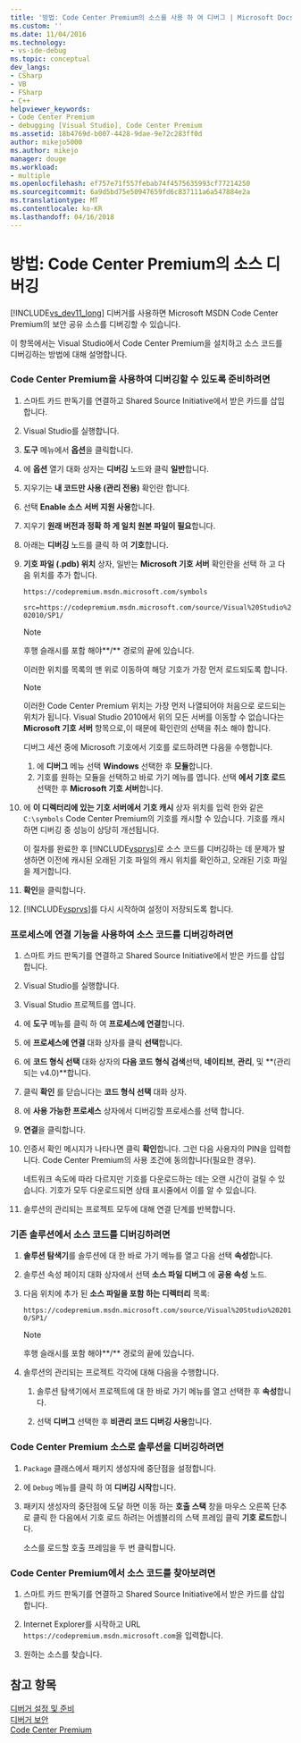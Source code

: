 ```yaml
---
title: '방법: Code Center Premium의 소스를 사용 하 여 디버그 | Microsoft Docs'
ms.custom: ''
ms.date: 11/04/2016
ms.technology:
- vs-ide-debug
ms.topic: conceptual
dev_langs:
- CSharp
- VB
- FSharp
- C++
helpviewer_keywords:
- Code Center Premium
- debugging [Visual Studio], Code Center Premium
ms.assetid: 18b4769d-b007-4428-9dae-9e72c283ff0d
author: mikejo5000
ms.author: mikejo
manager: douge
ms.workload:
- multiple
ms.openlocfilehash: ef757e71f557febab74f4575635993cf77214250
ms.sourcegitcommit: 6a9d5bd75e50947659fd6c837111a6a547884e2a
ms.translationtype: MT
ms.contentlocale: ko-KR
ms.lasthandoff: 04/16/2018
---
```

# <a name="how-to-debug-with-code-center-premium-source"></a>방법: Code Center Premium의 소스 디버깅
[!INCLUDE[vs_dev11_long](../data-tools/includes/vs_dev11_long_md.md)] 디버거를 사용하면 Microsoft MSDN Code Center Premium의 보안 공유 소스를 디버깅할 수 있습니다.  
  
 이 항목에서는 Visual Studio에서 Code Center Premium을 설치하고 소스 코드를 디버깅하는 방법에 대해 설명합니다.  
  
### <a name="to-prepare-for-debugging-with-code-center-premium"></a>Code Center Premium을 사용하여 디버깅할 수 있도록 준비하려면  
  
1.  스마트 카드 판독기를 연결하고 Shared Source Initiative에서 받은 카드를 삽입합니다.  
  
2.  Visual Studio를 실행합니다.  
  
3.  **도구** 메뉴에서 **옵션**을 클릭합니다.  
  
4.  에 **옵션** 열기 대화 상자는 **디버깅** 노드와 클릭 **일반**합니다.  
  
5.  지우기는 **내 코드만 사용 (관리 전용)** 확인란 합니다.  
  
6.  선택 **Enable 소스 서버 지원 사용**합니다.  
  
7.  지우기 **원래 버전과 정확 하 게 일치 원본 파일이 필요**합니다.  
  
8.  아래는 **디버깅** 노드를 클릭 하 여 **기호**합니다.  
  
9. **기호 파일 (.pdb) 위치** 상자, 일반는 **Microsoft 기호 서버** 확인란을 선택 하 고 다음 위치를 추가 합니다.  
  
     `https://codepremium.msdn.microsoft.com/symbols`  
  
     `src=https://codepremium.msdn.microsoft.com/source/Visual%20Studio%202010/SP1/`  
  
    > [!NOTE]
    >  후행 슬래시를 포함 해야**/** 경로의 끝에 있습니다.  
  
     이러한 위치를 목록의 맨 위로 이동하여 해당 기호가 가장 먼저 로드되도록 합니다.  
  
    > [!NOTE]
    >  이러한 Code Center Premium 위치는 가장 먼저 나열되어야 처음으로 로드되는 위치가 됩니다. Visual Studio 2010에서 위의 모든 서버를 이동할 수 없습니다는 **Microsoft 기호 서버** 항목으로,이 때문에 확인란의 선택을 취소 해야 합니다.  
    >   
    >  디버그 세션 중에 Microsoft 기호에서 기호를 로드하려면 다음을 수행합니다.  
    >   
    >  1.  에 **디버그** 메뉴 선택 **Windows** 선택한 후 **모듈**합니다.  
    > 2.  기호를 원하는 모듈을 선택하고 바로 가기 메뉴를 엽니다. 선택 **에서 기호 로드** 선택한 후 **Microsoft 기호 서버**합니다.  
  
10. 에 **이 디렉터리에 있는 기호 서버에서 기호 캐시** 상자 위치를 입력 한와 같은 `C:\symbols` Code Center Premium의 기호를 캐시할 수 있습니다. 기호를 캐시하면 디버깅 중 성능이 상당히 개선됩니다.  
  
     이 절차를 완료한 후 [!INCLUDE[vsprvs](../code-quality/includes/vsprvs_md.md)]로 소스 코드를 디버깅하는 데 문제가 발생하면 이전에 캐시된 오래된 기호 파일의 캐시 위치를 확인하고, 오래된 기호 파일을 제거합니다.  
  
11. **확인**을 클릭합니다.  
  
12. [!INCLUDE[vsprvs](../code-quality/includes/vsprvs_md.md)]를 다시 시작하여 설정이 저장되도록 합니다.  
  
### <a name="to-debug-your-source-code-using-attach-to-process"></a>프로세스에 연결 기능을 사용하여 소스 코드를 디버깅하려면  
  
1.  스마트 카드 판독기를 연결하고 Shared Source Initiative에서 받은 카드를 삽입합니다.  
  
2.  Visual Studio를 실행합니다.  
  
3.  Visual Studio 프로젝트를 엽니다.  
  
4.  에 **도구** 메뉴를 클릭 하 여 **프로세스에 연결**합니다.  
  
5.  에 **프로세스에 연결** 대화 상자를 클릭 **선택**합니다.  
  
6.  에 **코드 형식 선택** 대화 상자의 **다음 코드 형식 검색**선택, **네이티브**, **관리**, 및 **(관리 되는 v4.0)**합니다.  
  
7.  클릭 **확인** 를 닫습니다는 **코드 형식 선택** 대화 상자.  
  
8.  에 **사용 가능한 프로세스** 상자에서 디버깅할 프로세스를 선택 합니다.  
  
9. **연결**을 클릭합니다.  
  
10. 인증서 확인 메시지가 나타나면 클릭 **확인**합니다. 그런 다음 사용자의 PIN을 입력합니다. Code Center Premium의 사용 조건에 동의합니다(필요한 경우).  
  
     네트워크 속도에 따라 다르지만 기호를 다운로드하는 데는 오랜 시간이 걸릴 수 있습니다. 기호가 모두 다운로드되면 상태 표시줄에서 이를 알 수 있습니다.  
  
11. 솔루션의 관리되는 프로젝트 모두에 대해 연결 단계를 반복합니다.  
  
### <a name="to-debug-source-code-from-an-existing-solution"></a>기존 솔루션에서 소스 코드를 디버깅하려면  
  
1.  **솔루션 탐색기**를 솔루션에 대 한 바로 가기 메뉴를 열고 다음 선택 **속성**합니다.  
  
2.  솔루션 속성 페이지 대화 상자에서 선택 **소스 파일 디버그** 에 **공용 속성** 노드.  
  
3.  다음 위치에 추가 된 **소스 파일을 포함 하는 디렉터리** 목록:  
  
     `https://codepremium.msdn.microsoft.com/source/Visual%20Studio%202010/SP1/`  
  
    > [!NOTE]
    >  후행 슬래시를 포함 해야**/** 경로의 끝에 있습니다.  
  
4.  솔루션의 관리되는 프로젝트 각각에 대해 다음을 수행합니다.  
  
    1.  솔루션 탐색기에서 프로젝트에 대 한 바로 가기 메뉴를 열고 선택한 후 **속성**합니다.  
  
    2.  선택 **디버그** 선택한 후 **비관리 코드 디버깅 사용**합니다.  
  
### <a name="to-debug-your-solution-with-code-center-premium-source"></a>Code Center Premium 소스로 솔루션을 디버깅하려면  
  
1.  `Package` 클래스에서 패키지 생성자에 중단점을 설정합니다.  
  
2.  에 `Debug` 메뉴를 클릭 하 여 **디버깅 시작**합니다.  
  
3.  패키지 생성자의 중단점에 도달 하면 이동 하는 **호출 스택** 창을 마우스 오른쪽 단추로 클릭 한 다음에서 기호 로드 하려는 어셈블리의 스택 프레임 클릭 **기호 로드**합니다.  
  
     소스를 로드할 호출 프레임을 두 번 클릭합니다.  
  
### <a name="to-browse-source-code-on-code-center-premium"></a>Code Center Premium에서 소스 코드를 찾아보려면  
  
1.  스마트 카드 판독기를 연결하고 Shared Source Initiative에서 받은 카드를 삽입합니다.  
  
2.  Internet Explorer를 시작하고 URL `https://codepremium.msdn.microsoft.com`을 입력합니다.  
  
3.  원하는 소스를 찾습니다.  
  
## <a name="see-also"></a>참고 항목  
 [디버거 설정 및 준비](../debugger/debugger-settings-and-preparation.md)   
 [디버거 보안](../debugger/debugger-security.md)   
 [Code Center Premium](http://www.microsoft.com/resources/sharedsource/ccp.mspx)